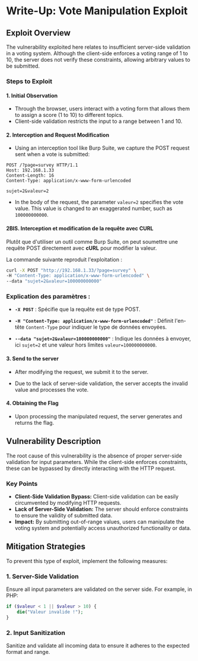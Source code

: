 # Write-Up: Vote Manipulation Exploit

## Exploit Overview

The vulnerability exploited here relates to insufficient server-side validation in a voting system. Although the client-side enforces a voting range of 1 to 10, the server does not verify these constraints, allowing arbitrary values to be submitted.

### Steps to Exploit

#### 1. Initial Observation

- Through the browser, users interact with a voting form that allows them to assign a score (1 to 10) to different topics.
- Client-side validation restricts the input to a range between 1 and 10.

#### 2. Interception and Request Modification

- Using an interception tool like Burp Suite, we capture the POST request sent when a vote is submitted:

```
POST /?page=survey HTTP/1.1
Host: 192.168.1.33
Content-Length: 16
Content-Type: application/x-www-form-urlencoded

sujet=2&valeur=2
```

- In the body of the request, the parameter `valeur=2` specifies the vote value. This value is changed to an exaggerated number, such as `100000000000`.

#### 2BIS. Interception et modification de la requête avec CURL

Plutôt que d'utiliser un outil comme Burp Suite, on peut soumettre une requête POST directement avec **cURL** pour modifier la valeur.

La commande suivante reproduit l'exploitation :

```bash
curl -X POST "http://192.168.1.33/?page=survey" \
-H "Content-Type: application/x-www-form-urlencoded" \
--data "sujet=2&valeur=100000000000"
```

### Explication des paramètres :

- **`-X POST`** : Spécifie que la requête est de type POST.

- **`-H "Content-Type: application/x-www-form-urlencoded"`** : Définit l'en-tête `Content-Type` pour indiquer le type de données envoyées.

- **`--data "sujet=2&valeur=100000000000"`** : Indique les données à envoyer, ici `sujet=2` et une valeur hors limites `valeur=100000000000`.

#### 3. Send to the server

- After modifying the request, we submit it to the server.

- Due to the lack of server-side validation, the server accepts the invalid value and processes the vote.

#### 4. Obtaining the Flag

- Upon processing the manipulated request, the server generates and returns the flag.

## Vulnerability Description

The root cause of this vulnerability is the absence of proper server-side validation for input parameters. While the client-side enforces constraints, these can be bypassed by directly interacting with the HTTP request.

### Key Points

- **Client-Side Validation Bypass:** Client-side validation can be easily circumvented by modifying HTTP requests.
- **Lack of Server-Side Validation:** The server should enforce constraints to ensure the validity of submitted data.
- **Impact:** By submitting out-of-range values, users can manipulate the voting system and potentially access unauthorized functionality or data.

## Mitigation Strategies

To prevent this type of exploit, implement the following measures:

### 1. Server-Side Validation

Ensure all input parameters are validated on the server side. For example, in PHP:

```php
if ($valeur < 1 || $valeur > 10) {
    die("Valeur invalide !");
}
```

### 2. Input Sanitization

Sanitize and validate all incoming data to ensure it adheres to the expected format and range.

